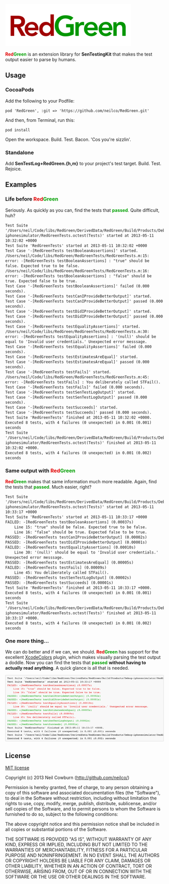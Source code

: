 ![RedGreen—A new way to view unit test output in Xcode](assets/rdgn_logo.png)

__<span style="color: rgb(225,0,0);">Red</span><span style="color: rgb(0,160,0);">Green</span>__ is an extension library for __SenTestingKit__ that makes the test output easier to parse by humans. 

## Usage 

### CocoaPods

Add the following to your Podfile:

    pod 'RedGreen', :git => 'https://github.com/neilco/RedGreen.git'

And then, from Terminal, run this:

    pod install

Open the workspace. Build. Test. Bacon. 'Cos you're sizzlin'.

### Standalone

Add __SenTestLog+RedGreen.{h,m}__ to your project's test target. Build. Test. Rejoice. 

## Examples

### Life before <span style="color: rgb(225,0,0);">Red</span><span style="color: rgb(0,160,0);">Green</span>

Seriously. As quickly as you can, find the tests that __<span style="color: rgb(0,160,0);">passed</span>__. Quite difficult, huh?

    Test Suite '/Users/neil/Code/libs/RedGreen/DerivedData/RedGreen/Build/Products/Debug-iphonesimulator/RedGreenTests.octest(Tests)' started at 2013-05-11 10:32:02 +0000
    Test Suite 'RedGreenTests' started at 2013-05-11 10:32:02 +0000
    Test Case '-[RedGreenTests testBooleanAssertions]' started.
    /Users/neil/Code/libs/RedGreen/RedGreenTests/RedGreenTests.m:15: error: -[RedGreenTests testBooleanAssertions] : "true" should be false. Expected true to be false.
    /Users/neil/Code/libs/RedGreen/RedGreenTests/RedGreenTests.m:16: error: -[RedGreenTests testBooleanAssertions] : "false" should be true. Expected false to be true.
    Test Case '-[RedGreenTests testBooleanAssertions]' failed (0.000 seconds).
    Test Case '-[RedGreenTests testCanIProvideBetterOutput]' started.
    Test Case '-[RedGreenTests testCanIProvideBetterOutput]' passed (0.000 seconds).
    Test Case '-[RedGreenTests testDidIProvideBetterOutput]' started.
    Test Case '-[RedGreenTests testDidIProvideBetterOutput]' passed (0.000 seconds).
    Test Case '-[RedGreenTests testEqualityAssertions]' started.
    /Users/neil/Code/libs/RedGreen/RedGreenTests/RedGreenTests.m:30: error: -[RedGreenTests testEqualityAssertions] : '(null)' should be equal to 'Invalid user credentials.' Unexpected error messsage.
    Test Case '-[RedGreenTests testEqualityAssertions]' failed (0.000 seconds).
    Test Case '-[RedGreenTests testEstimatesAreEqual]' started.
    Test Case '-[RedGreenTests testEstimatesAreEqual]' passed (0.000 seconds).
    Test Case '-[RedGreenTests testFails]' started.
    /Users/neil/Code/libs/RedGreen/RedGreenTests/RedGreenTests.m:45: error: -[RedGreenTests testFails] : You deliberately called STFail().
    Test Case '-[RedGreenTests testFails]' failed (0.000 seconds).
    Test Case '-[RedGreenTests testSenTestLogOutput]' started.
    Test Case '-[RedGreenTests testSenTestLogOutput]' passed (0.000 seconds).
    Test Case '-[RedGreenTests testSucceeds]' started.
    Test Case '-[RedGreenTests testSucceeds]' passed (0.000 seconds).
    Test Suite 'RedGreenTests' finished at 2013-05-11 10:32:02 +0000.
    Executed 8 tests, with 4 failures (0 unexpected) in 0.001 (0.001) seconds
    Test Suite '/Users/neil/Code/libs/RedGreen/DerivedData/RedGreen/Build/Products/Debug-iphonesimulator/RedGreenTests.octest(Tests)' finished at 2013-05-11 10:32:02 +0000.
    Executed 8 tests, with 4 failures (0 unexpected) in 0.001 (0.002) seconds

### Same output with <span style="color: rgb(225,0,0);">Red</span><span style="color: rgb(0,160,0);">Green</span>

__<span style="color: rgb(225,0,0);">Red</span><span style="color: rgb(0,160,0);">Green</span>__ makes that same information much more readable. Again, find the tests that __<span style="color: rgb(0,160,0);">passed</span>__. Much easier, right?

    Test Suite '/Users/neil/Code/libs/RedGreen/DerivedData/RedGreen/Build/Products/Debug-iphonesimulator/RedGreenTests.octest(Tests)' started at 2013-05-11 10:33:17 +0000
    Test Suite 'RedGreenTests' started at 2013-05-11 10:33:17 +0000
    FAILED: -[RedGreenTests testBooleanAssertions] (0.00037s)
    	Line 15: "true" should be false. Expected true to be false.
    	Line 16: "false" should be true. Expected false to be true.
    PASSED: -[RedGreenTests testCanIProvideBetterOutput] (0.00002s)
    PASSED: -[RedGreenTests testDidIProvideBetterOutput] (0.00001s)
    FAILED: -[RedGreenTests testEqualityAssertions] (0.00010s)
    	Line 30: '(null)' should be equal to 'Invalid user credentials.' Unexpected error messsage.
    PASSED: -[RedGreenTests testEstimatesAreEqual] (0.00005s)
    FAILED: -[RedGreenTests testFails] (0.00009s)
    	Line 45: You deliberately called STFail().
    PASSED: -[RedGreenTests testSenTestLogOutput] (0.00002s)
    PASSED: -[RedGreenTests testSucceeds] (0.00001s)
    Test Suite 'RedGreenTests' finished at 2013-05-11 10:33:17 +0000.
    Executed 8 tests, with 4 failures (0 unexpected) in 0.001 (0.001) seconds
    Test Suite '/Users/neil/Code/libs/RedGreen/DerivedData/RedGreen/Build/Products/Debug-iphonesimulator/RedGreenTests.octest(Tests)' finished at 2013-05-11 10:33:17 +0000.
    Executed 8 tests, with 4 failures (0 unexpected) in 0.001 (0.002) seconds
    
### One more thing...

We can do better and if we can, we should. __<span style="color: rgb(225,0,0);">Red</span><span style="color: rgb(0,160,0);">Green</span>__ has support for the excellent [XcodeColors](https://github.com/robbiehanson/XcodeColors) plugin, which makes visually parsing the test output a doddle. Now you can find the tests that __<span style="color: rgb(0,160,0);">passed</span>__ __without having to actually read anything__. A quick glance is all that is needed. 

![RedGreen with XcodeColors](assets/rg_and_xc.png)

## License

[MIT license](http://neil.mit-license.org)

Copyright (c) 2013 Neil Cowburn (http://github.com/neilco/)

Permission is hereby granted, free of charge, to any person obtaining a copy
of this software and associated documentation files (the "Software"), to deal
in the Software without restriction, including without limitation the rights
to use, copy, modify, merge, publish, distribute, sublicense, and/or sell
copies of the Software, and to permit persons to whom the Software is
furnished to do so, subject to the following conditions:

The above copyright notice and this permission notice shall be included in
all copies or substantial portions of the Software.

THE SOFTWARE IS PROVIDED "AS IS", WITHOUT WARRANTY OF ANY KIND, EXPRESS OR
IMPLIED, INCLUDING BUT NOT LIMITED TO THE WARRANTIES OF MERCHANTABILITY,
FITNESS FOR A PARTICULAR PURPOSE AND NONINFRINGEMENT. IN NO EVENT SHALL THE
AUTHORS OR COPYRIGHT HOLDERS BE LIABLE FOR ANY CLAIM, DAMAGES OR OTHER
LIABILITY, WHETHER IN AN ACTION OF CONTRACT, TORT OR OTHERWISE, ARISING FROM,
OUT OF OR IN CONNECTION WITH THE SOFTWARE OR THE USE OR OTHER DEALINGS IN
THE SOFTWARE.
